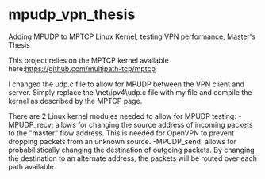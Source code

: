 # mpudp_vpn_thesis
Adding MPUDP to MPTCP Linux Kernel, testing VPN performance, Master's Thesis 


This project relies on the MPTCP kernel available here:https://github.com/multipath-tcp/mptcp

I changed the udp.c file to allow for MPUDP between the VPN client and server.  Simply replace the \net\ipv4\udp.c file with my file and compile the kernel as described by the MPTCP page.

There are 2 Linux kernel modules needed to allow for MPUDP testing:
  -MPUDP_recv: allows for changing the source address of incoming packets to the "master" flow address.  This is needed for OpenVPN to prevent dropping packets from an unknown source.
  -MPUDP_send: allows for probabilistically changing the destination of outgoing packets.  By changing the destination to an alternate address, the packets will be routed over each path available.
  

